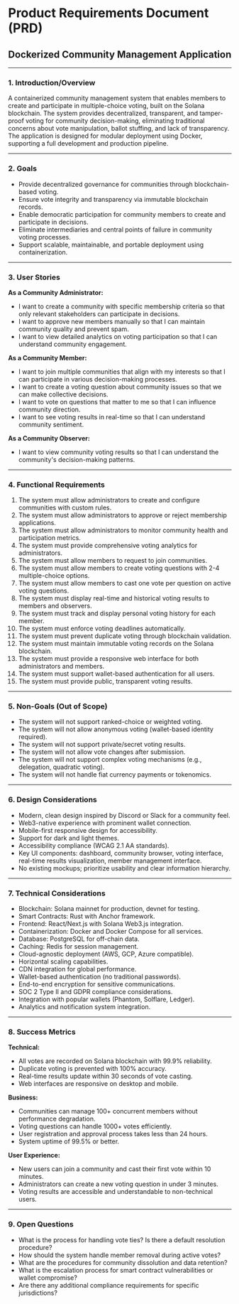 # Product Requirements Document (PRD)

## Dockerized Community Management Application

---

### 1. Introduction/Overview
A containerized community management system that enables members to create and participate in multiple-choice voting, built on the Solana blockchain. The system provides decentralized, transparent, and tamper-proof voting for community decision-making, eliminating traditional concerns about vote manipulation, ballot stuffing, and lack of transparency. The application is designed for modular deployment using Docker, supporting a full development and production pipeline.

---

### 2. Goals
- Provide decentralized governance for communities through blockchain-based voting.
- Ensure vote integrity and transparency via immutable blockchain records.
- Enable democratic participation for community members to create and participate in decisions.
- Eliminate intermediaries and central points of failure in community voting processes.
- Support scalable, maintainable, and portable deployment using containerization.

---

### 3. User Stories
**As a Community Administrator:**
- I want to create a community with specific membership criteria so that only relevant stakeholders can participate in decisions.
- I want to approve new members manually so that I can maintain community quality and prevent spam.
- I want to view detailed analytics on voting participation so that I can understand community engagement.

**As a Community Member:**
- I want to join multiple communities that align with my interests so that I can participate in various decision-making processes.
- I want to create a voting question about community issues so that we can make collective decisions.
- I want to vote on questions that matter to me so that I can influence community direction.
- I want to see voting results in real-time so that I can understand community sentiment.

**As a Community Observer:**
- I want to view community voting results so that I can understand the community's decision-making patterns.

---

### 4. Functional Requirements
1. The system must allow administrators to create and configure communities with custom rules.
2. The system must allow administrators to approve or reject membership applications.
3. The system must allow administrators to monitor community health and participation metrics.
4. The system must provide comprehensive voting analytics for administrators.
5. The system must allow members to request to join communities.
6. The system must allow members to create voting questions with 2-4 multiple-choice options.
7. The system must allow members to cast one vote per question on active voting questions.
8. The system must display real-time and historical voting results to members and observers.
9. The system must track and display personal voting history for each member.
10. The system must enforce voting deadlines automatically.
11. The system must prevent duplicate voting through blockchain validation.
12. The system must maintain immutable voting records on the Solana blockchain.
13. The system must provide a responsive web interface for both administrators and members.
14. The system must support wallet-based authentication for all users.
15. The system must provide public, transparent voting results.

---

### 5. Non-Goals (Out of Scope)
- The system will not support ranked-choice or weighted voting.
- The system will not allow anonymous voting (wallet-based identity required).
- The system will not support private/secret voting results.
- The system will not allow vote changes after submission.
- The system will not support complex voting mechanisms (e.g., delegation, quadratic voting).
- The system will not handle fiat currency payments or tokenomics.

---

### 6. Design Considerations
- Modern, clean design inspired by Discord or Slack for a community feel.
- Web3-native experience with prominent wallet connection.
- Mobile-first responsive design for accessibility.
- Support for dark and light themes.
- Accessibility compliance (WCAG 2.1 AA standards).
- Key UI components: dashboard, community browser, voting interface, real-time results visualization, member management interface.
- No existing mockups; prioritize usability and clear information hierarchy.

---

### 7. Technical Considerations
- Blockchain: Solana mainnet for production, devnet for testing.
- Smart Contracts: Rust with Anchor framework.
- Frontend: React/Next.js with Solana Web3.js integration.
- Containerization: Docker and Docker Compose for all services.
- Database: PostgreSQL for off-chain data.
- Caching: Redis for session management.
- Cloud-agnostic deployment (AWS, GCP, Azure compatible).
- Horizontal scaling capabilities.
- CDN integration for global performance.
- Wallet-based authentication (no traditional passwords).
- End-to-end encryption for sensitive communications.
- SOC 2 Type II and GDPR compliance considerations.
- Integration with popular wallets (Phantom, Solflare, Ledger).
- Analytics and notification system integration.

---

### 8. Success Metrics
**Technical:**
- All votes are recorded on Solana blockchain with 99.9% reliability.
- Duplicate voting is prevented with 100% accuracy.
- Real-time results update within 30 seconds of vote casting.
- Web interfaces are responsive on desktop and mobile.

**Business:**
- Communities can manage 100+ concurrent members without performance degradation.
- Voting questions can handle 1000+ votes efficiently.
- User registration and approval process takes less than 24 hours.
- System uptime of 99.5% or better.

**User Experience:**
- New users can join a community and cast their first vote within 10 minutes.
- Administrators can create a new voting question in under 3 minutes.
- Voting results are accessible and understandable to non-technical users.

---

### 9. Open Questions
- What is the process for handling vote ties? Is there a default resolution procedure?
- How should the system handle member removal during active votes?
- What are the procedures for community dissolution and data retention?
- What is the escalation process for smart contract vulnerabilities or wallet compromise?
- Are there any additional compliance requirements for specific jurisdictions? 